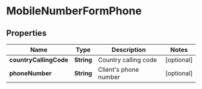 # MobileNumberFormPhone

## Properties
Name | Type | Description | Notes
------------ | ------------- | ------------- | -------------
**countryCallingCode** | **String** | Country calling code |  [optional]
**phoneNumber** | **String** | Client&#x27;s phone number |  [optional]
